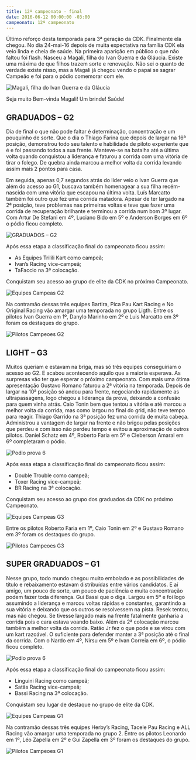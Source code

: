 ```yaml
---
title: 12º campeonato - final
date: 2016-06-12 00:00:00 -03:00
campeonato: 12º campeonato
---
```


Último reforço desta temporada para 3ª geração da CDK.
Finalmente ela chegou. No dia 24-mai-16 depois de muita expectativa na família CDK ela veio linda e cheia de saúde. Na primeira aparição em público o que não faltou foi flash. Nasceu a Magali, filha do Ivan Guerra e da Gláucia. Existe uma máxima de que filhos trazem sorte e renovação. Não sei o quanto de verdade existe nisso, mas a Magali já chegou vendo o papai se sagrar Campeão e foi para o pódio comemorar com ele.

![Magali, filha do Ivan Guerra e da Gláucia](/uploads/12oCDK_Etapa6_Magali.jpg)

Seja muito Bem-vinda Magali! Um brinde! Saúde!

## GRADUADOS – G2

Dia de final o que não pode faltar é determinação, concentração e um pouquinho de sorte. Que o dia o Thiago Farina que depois de largar na 16ª posição, demonstrou todo seu talento e habilidade de piloto experiente que é e foi passando todos a sua frente. Manteve-se na batalha até a última volta quando conquistou a liderança e faturou a corrida com uma vitória de tirar o folego. De quebra ainda marcou a melhor volta da corrida levando assim mais 2 pontos para casa.

Em seguida, apenas 0,7 segundos atrás do líder veio o Ivan Guerra que além do acesso ao G1, buscava também homenagear a sua filha recém-nascida com uma vitória que escapou na última volta.
Luís Marcatto também foi outro que fez uma corrida matadora. Apesar de ter largado na 2ª posição, teve problemas nas primeiras voltas e teve que fazer uma corrida de recuperação brilhante e terminou a corrida num bom 3º lugar.
Com Artur De Stefani em 4º, Luciano Bido em 5º e Anderson Borges em 6º o pódio ficou completo.

![GRADUADOS – G2](/uploads/12oCDK_Etapa6_Podio2016_sem1_prova06_KGV_G2.jpg)

Após essa etapa a classificação final do campeonato ficou assim:

- As Equipes Trilili Kart como campeã;
- Ivan’s Racing vice-campeã;
- TaFaccio na 3ª colocação.

Conquistam seu acesso ao grupo de elite da CDK no próximo Campeonato.

![Equipes Campeas G2](/uploads/12oCDK_Etapa6_2016_sem1_Equipes_Campeas_G2.jpg)

Na contramão dessas três equipes Bartira, Pica Pau Kart Racing e No Original Racing vão amargar uma temporada no grupo Ligth.
Entre os pilotos Ivan Guerra em 1º, Danylo Marinho em 2º e Luis Marcatto em 3º foram os destaques do grupo.

![Pilotos Campeoes G2](/uploads/12oCDK_Etapa6_2016_sem1_Pilotos_Campeoes_G2.jpg)

## LIGHT – G3

Muitos queriam e estavam na briga, mas só três equipes conseguiriam o acesso ao G2. E acabou acontecendo aquilo que a maioria esperava. As surpresas vão ter que esperar o próximo campeonato.
Com mais uma ótima apresentação Gustavo Romano faturou a 2ª vitória na temporada. Depois de largar na 10ª posição só andou para frente, negociando rapidamente as ultrapassagens, logo chegou a liderança da prova, deixando a confusão para quem vinha atrás.
Caio Tonin bem que tentou a vitória e até marcou a melhor volta da corrida, mas como largou no final do grid, não teve tempo para reagir.
Thiago Garrido na 3ª posição fez uma corrida de muita cabeça. Administrou a vantagem de largar na frente e não brigou pelas posições que perdeu e com isso não perdeu tempo e evitou a aproximação de outros pilotos.
Daniel Schatz em 4º, Roberto Faria em 5º e Cleberson Amaral em 6º completaram o pódio.

![Podio prova 6](/uploads/12oCDK_Etapa6_Podio2016_sem1_prova06_KGV_G3.jpg)

Após essa etapa a classificação final do campeonato ficou assim:

- Double Trouble como campeã;
- Toxer Racing vice-campeã;
- BR Racing na 3ª colocação.

Conquistam seu acesso ao grupo dos graduados da CDK no próximo Campeonato.

![Equipes Campeas G3](/uploads/12oCDK_Etapa6_2016_sem1_Equipes_Campeas_G3.jpg)

Entre os pilotos Roberto Faria em 1º, Caio Tonin em 2º e Gustavo Romano em 3º foram os destaques do grupo.

![Pilotos Campeoes G3](/uploads/12oCDK_Etapa6_2016_sem1_Pilotos_Campeoes_G3.jpg)

## SUPER GRADUADOS – G1

Nesse grupo, todo mundo chegou muito embolado e as possibilidades de título e rebaixamento estavam distribuídas entre vários candidatos. E aí amigo, um pouco de sorte, um pouco de paciência e muita concentração podem fazer toda diferença.
Gui Bassi que o diga. Largou em 5º e foi logo assumindo a liderança e marcou voltas rápidas e constantes, garantindo a sua vitória e deixando que os outros se resolvessem na pista.
Resek tentou, mas não chegou. Se tivesse largado mais na frente fatalmente ganharia a corrida pois o cara estava voando baixo. Além da 2ª colocação marcou também a melhor volta da corrida.
Ratão Jr fez o que pode e se virou com um kart razoável. O suficiente para defender manter a 3ª posição até o final da corrida.
Com o Nardo em 4º, Nirsu em 5º e Ivan Correia em 6º, o pódio ficou completo.

![Podio prova 6](/uploads/12oCDK_Etapa6_Podio2016_sem1_prova06_KGV_G1.jpg)

Após essa etapa a classificação final do campeonato ficou assim:

- Linguini Racing como campeã;
- Satãs Racing vice-campeã;
- Bassi Racing na 3ª colocação.

Conquistam seu lugar de destaque no grupo de elite da CDK.

![Equipes Campeas G1](/uploads/12oCDK_Etapa6_2016_sem1_Equipes_Campeas_G1_2.jpg)

Na contramão dessas três equipes Herby’s Racing, Tacele Pau Racing e ALL Racing vão amargar uma temporada no grupo 2.
Entre os pilotos Leonardo em 1º, Léo Zapella em 2º e Gui Zapella em 3º foram os destaques do grupo.

![Pilotos Campeoes G1](/uploads/12oCDK_Etapa6_2016_sem1_Pilotos_Campeoes_G1.jpg)